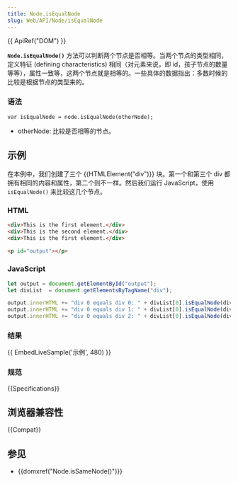 ```yaml
---
title: Node.isEqualNode
slug: Web/API/Node/isEqualNode
---
```


{{ ApiRef("DOM") }}

**`Node.isEqualNode()`** 方法可以判断两个节点是否相等。当两个节点的类型相同，定义特征 (defining characteristics) 相同（对元素来说，即 id，孩子节点的数量等等），属性一致等，这两个节点就是相等的。一些具体的数据指出：多数时候的比较是根据节点的类型来的。

### 语法

```plain
var isEqualNode = node.isEqualNode(otherNode);
```

- otherNode: 比较是否相等的节点。

## 示例

在本例中，我们创建了三个 {{HTMLElement("div")}} 块。第一个和第三个 div 都拥有相同的内容和属性，第二个则不一样。然后我们运行 JavaScript，使用 `isEqualNode()` 来比较这几个节点。

### HTML

```html
<div>This is the first element.</div>
<div>This is the second element.</div>
<div>This is the first element.</div>

<p id="output"></p>
```

### JavaScript

```js
let output = document.getElementById("output");
let divList  = document.getElementsByTagName("div");

output.innerHTML += "div 0 equals div 0: " + divList[0].isEqualNode(divList[0]) + "<br/>";
output.innerHTML += "div 0 equals div 1: " + divList[0].isEqualNode(divList[1]) + "<br/>";
output.innerHTML += "div 0 equals div 2: " + divList[0].isEqualNode(divList[2]) + "<br/>";
```

### 结果

{{ EmbedLiveSample('示例', 480) }}

### 规范

{{Specifications}}

## 浏览器兼容性

{{Compat}}

## 参见

- {{domxref("Node.isSameNode()")}}
